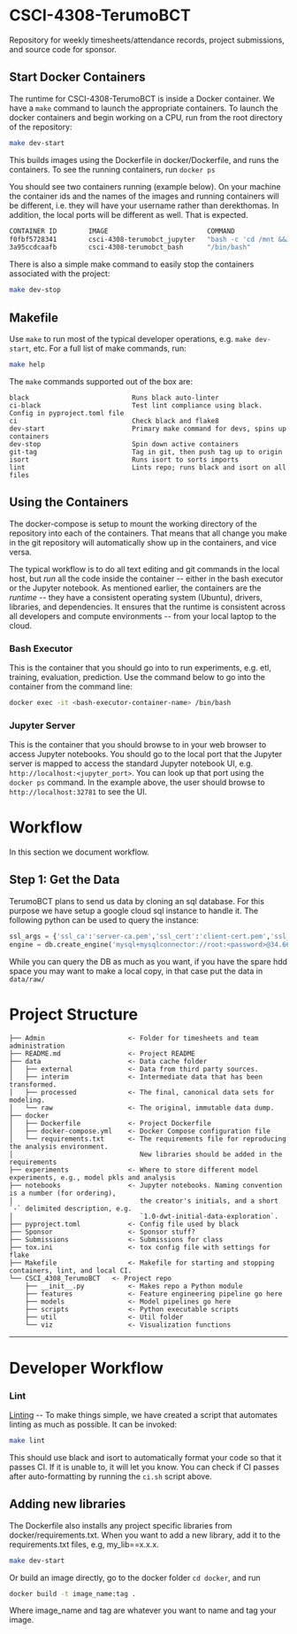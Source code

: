 # CSCI-4308-TerumoBCT
Repository for weekly timesheets/attendance records, project submissions, and source code for sponsor.

## Start Docker Containers

The runtime for CSCI-4308-TerumoBCT is inside a Docker container. We have a `make` command to launch the appropriate containers.  To launch the docker containers and begin working on a CPU, run from the root directory of the repository:
```bash
make dev-start
```


This builds images using the Dockerfile in docker/Dockerfile, and runs the containers. To see the running containers, run
`docker ps`

You should see two containers running (example below).  On your machine the container ids and the names of the images and running containers will be different, i.e. they will have your username rather than derekthomas.  In addition, the local ports will be different as well. That is expected. 
```bash
CONTAINER ID        IMAGE                         COMMAND                  CREATED             STATUS              PORTS                       NAMES
f0fbf5728341        csci-4308-terumobct_jupyter   "bash -c 'cd /mnt &&…"   5 seconds ago       Up 4 seconds        127.0.0.1:32781->8888/tcp   CSCI-4308-TerumoBCT_jupyter_derekthomas
3a95ccdcaafb        csci-4308-terumobct_bash      "/bin/bash"              15 seconds ago      Up 14 seconds                                   CSCI-4308-TerumoBCT_bash_derekthomas
```

There is also a simple make command to easily stop the containers associated with the project:
```bash
make dev-stop
```

## Makefile

Use `make` to run most of the typical developer operations, e.g. `make dev-start`, etc.  For a full list of make commands, run:
```bash
make help
```

The `make` commands supported out of the box are:
```
black                          Runs black auto-linter
ci-black                       Test lint compliance using black. Config in pyproject.toml file
ci                             Check black and flake8
dev-start                      Primary make command for devs, spins up containers
dev-stop                       Spin down active containers
git-tag                        Tag in git, then push tag up to origin
isort                          Runs isort to sorts imports
lint                           Lints repo; runs black and isort on all files
```

## Using the Containers

The docker-compose is setup to mount the working directory of the repository into each of the containers.  That means that all change you make in the git repository will automatically show up in the containers, and vice versa. 

The typical workflow is to do all text editing and git commands in the local host, but *run* all the code inside the container -- either in the bash executor or the Jupyter notebook.  As mentioned earlier, the containers are the *runtime* -- they have a consistent operating system (Ubuntu), drivers, libraries, and dependencies.  It ensures that the runtime is consistent across all developers and compute environments -- from your local laptop to the cloud.  

### Bash Executor

This is the container that you should go into to run experiments, e.g. etl, training, evaluation, prediction.  Use the command below to go into the container from the command line: 
```bash
docker exec -it <bash-executor-container-name> /bin/bash
```
### Jupyter Server
This is the container that you should browse to in your web browser to access Jupyter notebooks.  You should go to the local port that the Jupyter server is mapped to access the standard Jupyter notebook UI, e.g. `http://localhost:<jupyter_port>`.  You can look up that port using the `docker ps` command.  In the example above, the user should browse to `http://localhost:32781` to see the UI. 


# Workflow

In this section we document workflow. 

## Step 1: Get the Data

TerumoBCT plans to send us data by cloning an sql database. For this purpose we have setup a google cloud sql instance to handle it.
The following python can be used to query the instance:

```python
ssl_args = {'ssl_ca':'server-ca.pem','ssl_cert':'client-cert.pem','ssl_key':'client-key.pem'}
engine = db.create_engine('mysql+mysqlconnector://root:<password>@34.66.181.115/bct_data', connect_args=ssl_args)
```
While you can query the DB as much as you want, if you have the spare hdd space you may want to make a local copy, in that case put the data in `data/raw/` 


# Project Structure
```
├── Admin                	  <- Folder for timesheets and team administration
├── README.md                 <- Project README
├── data                      <- Data cache folder
│   ├── external              <- Data from third party sources.
│   ├── interim               <- Intermediate data that has been transformed.
│   ├── processed             <- The final, canonical data sets for modeling.
│   └── raw                   <- The original, immutable data dump.
├── docker
│   ├── Dockerfile            <- Project Dockerfile
│   ├── docker-compose.yml    <- Docker Compose configuration file
│   └── requirements.txt      <- The requirements file for reproducing the analysis environment.
│                                New libraries should be added in the requirements
├── experiments               <- Where to store different model experiments, e.g., model pkls and analysis
├── notebooks                 <- Jupyter notebooks. Naming convention is a number (for ordering),
│                                the creator's initials, and a short `-` delimited description, e.g.
│                                `1.0-dwt-initial-data-exploration`.
├── pyproject.toml            <- Config file used by black
├── Sponsor					  <- Sponsor stuff?
├── Submissions				  <- Submissions for class
├── tox.ini                   <- tox config file with settings for flake
├── Makefile                  <- Makefile for starting and stopping containers, lint, and local CI.
└── CSCI_4308_TerumoBCT   <- Project repo
    ├── __init__.py           <- Makes repo a Python module
    ├── features              <- Feature engineering pipeline go here 
    ├── models                <- Model pipelines go here   
    ├── scripts               <- Python executable scripts
    ├── util                  <- Util folder
    └── viz                   <- Visualization functions
```
--------

# Developer Workflow

### Lint

[Linting](https://realpython.com/python-code-quality/) -- To make things simple, we have created a script that automates linting as much as possible. It can be invoked:
```bash
make lint
```

This should use black and isort to automatically format your code so that it passes CI. If it is unable to, it will let you know. You can check if CI passes after auto-formatting by running the `ci.sh` script above. 

## Adding new libraries

The Dockerfile also installs any project specific libraries from docker/requirements.txt. When you want to add a new library,
add it to the requirements.txt files, e.g, my_lib==x.x.x. 

```bash
make dev-start
```

Or build an image directly, go to the docker folder `cd docker`, and run

```bash
docker build -t image_name:tag .
```

Where image_name and tag are whatever you want to name and tag your image.

